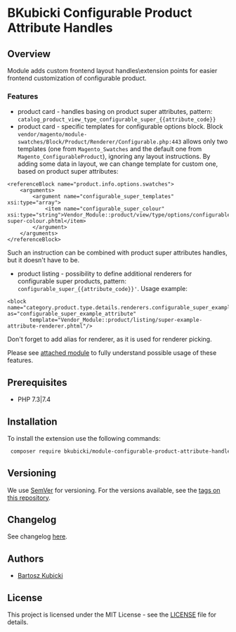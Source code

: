 # BKubicki Configurable Product Attribute Handles #

## Overview ##

Module adds custom frontend layout handles\extension points for easier frontend customization of configurable product.

### Features ###
* product card - handles basing on product super attributes, pattern: `catalog_product_view_type_configurable_super_{{attribute_code}}`
* product card - specific templates for configurable options block. Block `vendor/magento/module-swatches/Block/Product/Renderer/Configurable.php:443` allows
  only two templates (one from `Magento_Swatches` and the default one from `Magento_ConfigurableProduct`), ignoring any layout instructions.
  By adding some data in layout, we can change template for custom one, based on product super attributes:
```
<referenceBlock name="product.info.options.swatches">
    <arguments>
        <argument name="configurable_super_templates" xsi:type="array">
            <item name="configurable_super_colour" xsi:type="string">Vendor_Module::product/view/type/options/configurable-super-colour.phtml</item>
        </argument>
    </arguments>
</referenceBlock>
```
Such an instruction can be combined with product super attributes handles, but it doesn't have to be.
* product listing - possibility to define additional renderers for configurable super products, pattern: `configurable_super_{{attribute_code}}'`. Usage example:
```
<block name="category.product.type.details.renderers.configurable_super_example_attribute" as="configurable_super_example_attribute"
       template="Vendor_Module::product/listing/super-example-attribute-renderer.phtml"/>
```

Don't forget to add alias for renderer, as it is used for renderer picking.

Please see [attached module](examples/BKubicki_ConfigurableProductAttributeHandlesExample.zip) to fully understand possible usage of these features.
## Prerequisites
* PHP 7.3|7.4


## Installation ###

To install the extension use the following commands:

```bash
 composer require bkubicki/module-configurable-product-attribute-handles
 ```


## Versioning

We use [SemVer](http://semver.org/) for versioning. For the versions available, see the [tags on this repository](https://github.com/bartoszkubicki/magento2-configurable-product-attribute-handles/tags).


## Changelog

See changelog [here](CHANGELOG.md).


## Authors

* [Bartosz Kubicki](https://github.com/bartoszkubicki)


## License

This project is licensed under the MIT License - see the [LICENSE](LICENSE.md) file for details.
